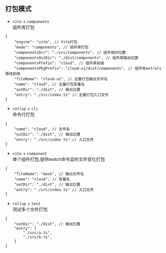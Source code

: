 ## 打包模式

-   `vite` + `components`  
组件库打包
```
{
    "engine": "vite", // Vite打包
    "mode": "components", // 组件库打包
    "componentsDir": "./src/components", // 组件相对位置
    "componentsOutDir": "./dist/components", // 组件库输出位置
    "componentsPrefix": "cloud", // 组件库前缀
    "componentsPkgPrefix": "cloud-ui/dist/components", // 组件库extrals路径前缀
    "fileName": "cloud-ui", // 全量打包输出文件名
    "name": "cloud", // 全量打包变量名
    "outDir": "./dist", // 输出位置
    "entry": "./src/index.ts" // 全量打包入口文件
}
```

-   `rollup` + `cli`  
命令行打包

```
{
    "name": "cloud", // 文件名
    "outDir": "./dist", // 输出位置
    "entry": "./src/index.ts" // 入口文件
}
```

-   `vite` + `component`  
单个组件打包,提供watch命令监听文件变化打包

```
{
    "fileName": "mask", // 输出文件名
    "name": "cloud", // 变量名
    "outDir": "./dist", // 输出位置
    "entry": "./src/index.ts" // 入口文件
}
```

-   `rollup` + `test`  
测试多个文件打包

```
{
    "outDir": "./dist", // 输出位置
    "entry": [
        "./src/a.ts",
        "./src/b.ts",
    ]
}
```